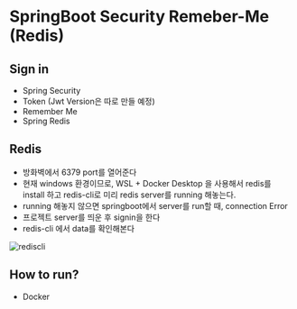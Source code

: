 # SpringBoot Security Remeber-Me (Redis)

## Sign in
- Spring Security
- Token (Jwt Version은 따로 만들 예정)
- Remember Me
- Spring Redis

## Redis
- 방화벽에서 6379 port를 열어준다
- 현재 windows 환경이므로, WSL + Docker Desktop 을 사용해서 redis를 install 하고 redis-cli로 미리 redis server를 running 해놓는다.
- running 해놓지 않으면 springboot에서 server를 run할 때, connection Error 
- 프로젝트 server를 띄운 후 signin을 한다
- redis-cli 에서 data를 확인해본다  

![rediscli](https://user-images.githubusercontent.com/34512538/80121149-e75ef400-85c6-11ea-951b-6f022ada4246.PNG)



## How to run?
- Docker  
